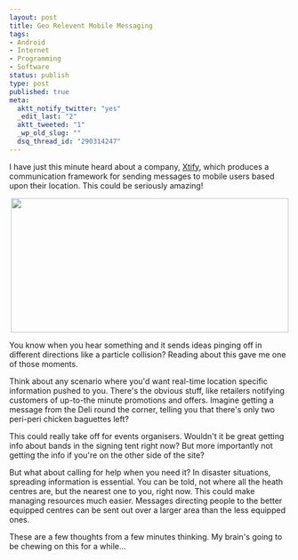 ```yaml
--- 
layout: post
title: Geo Relevent Mobile Messaging
tags: 
- Android
- Internet
- Programming
- Software
status: publish
type: post
published: true
meta: 
  aktt_notify_twitter: "yes"
  _edit_last: "2"
  aktt_tweeted: "1"
  _wp_old_slug: ""
  dsq_thread_id: "290314247"
---
```

I have just this minute heard about a company, <a href="http://xtify.com/">Xtify</a>, which produces a communication framework for sending messages to mobile users based upon their location. This could be seriously amazing!
<p style="text-align: center;"><img class="aligncenter size-full wp-image-523" title="xtify" src="http://www.craig-russell.co.uk/wp-content/uploads/2010/07/xtify.png" alt="" width="499" height="242" /></p>
You know when you hear something and it sends ideas pinging off in different directions like a particle collision? Reading about this gave me one of those moments.

Think about any scenario where you'd want real-time location specific information pushed to you. There's the obvious stuff, like retailers notifying customers of up-to-the minute promotions and offers. Imagine getting a message from the Deli round the corner, telling you that there's only two peri-peri chicken baguettes left?

This could really take off for events organisers. Wouldn't it be great  getting info about bands in the signing tent right now? But more  importantly not getting the info if you're on the other side of the  site?

But what about calling for help when you need it? In disaster situations, spreading information is essential. You can be told, not where all the heath centres are, but the nearest one to you, right now. This could make managing resources much easier. Messages directing people to the better equipped centres can be sent out over a larger area than the less equipped ones.

These are a few thoughts from a few minutes thinking. My brain's going to be chewing on this for a while...
